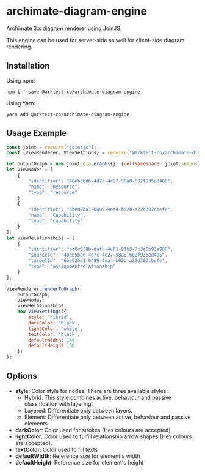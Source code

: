 # archimate-diagram-engine

Archimate 3.x diagram renderer using JoinJS.

This engine can be used for server-side as well for client-side diagram rendering.

## Installation

Using npm:

``
npm i --save @arktect-co/archimate-diagram-engine
``

Using Yarn:

``
yarn add @arktect-co/archimate-diagram-engine
``

## Usage Example

```js
const joint = require("jointjs");
const {ViewRenderer, ViewSettings} = require("@arktect-co/archimate-diagram-engine");

let outputGraph = new joint.dia.Graph({}, {cellNamespace: joint.shapes});
let viewNodes = [
    {
        "identifier": "40eb5bd6-4d7c-4c27-98a8-602f935ed405",
        "name": "Resource",
        "type": "resource"
    },
    {
        "identifier": "6be02ba1-0489-4ea4-b62b-a22d302cbefe",
        "name": "Capability",
        "type": "capability"
    }
];
let viewRelationships = [
    {
        "identifier": "bc8c928b-dafb-4e61-91b3-7c3e5b93a900",
        "sourceId": "40eb5bd6-4d7c-4c27-98a8-602f935ed405",
        "targetId": "6be02ba1-0489-4ea4-b62b-a22d302cbefe",
        "type": "assignmentrelationship"
    }
];

ViewRenderer.renderToGraph(
    outputGraph,
    viewNodes,
    viewRelationships,
    new ViewSettings({
        style: 'hibrid',
        darkColor: 'black',
        lightColor: 'white',
        textColor: 'black',
        defaultWidth: 140,
        defaultHeight: 50
    })
);
```

## Options

* **style**: Color style for nodes. There are three available styles:
    * Hybrid: This style combines active, behaviour and passive classification with layering.
    * Layered: Differentiate only between layers.
    * Element: Differentiate only between active, behaviour and passive elements.
* **darkColor**: Color used for strokes (Hex colours are accepted).
* **lightColor**: Color used to fulfill relationship arrow shapes (Hex colours are accepted).
* **textColor**: Color used to fill texts
* **defaultWidth**: Reference size for element's width
* **defaultHeight**: Reference size for element's height
